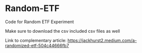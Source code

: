 # Random-ETF
Code for Random ETF Experiment

Make sure to download the csv included csv files as well

Link to complementary article: https://jackhurst2.medium.com/a-randomized-etf-504c44666fb7
